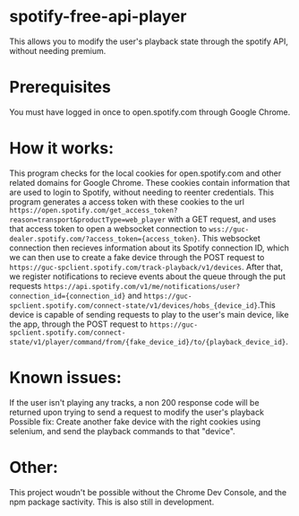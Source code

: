 # spotify-free-api-player
This allows you to modify the user's playback state through the spotify API, without needing premium.

# Prerequisites
You must have logged in once to open.spotify.com through Google Chrome.

# How it works:
This program checks for the local cookies for open.spotify.com and other related domains for Google Chrome. These cookies contain information that are used to login to Spotify, without needing to reenter credentials. This program generates a access token with these cookies to the url `https://open.spotify.com/get_access_token?reason=transport&productType=web_player` with a GET request, and uses that access token to open a websocket connection to `wss://guc-dealer.spotify.com/?access_token={access_token}`. This websocket connection then recieves information about its Spotify connection ID, which we can then use to create a fake device through the POST request to `https://guc-spclient.spotify.com/track-playback/v1/devices`. After that, we register notifications to recieve events about the queue through the put requests `https://api.spotify.com/v1/me/notifications/user?connection_id={connection_id}` and `https://guc-spclient.spotify.com/connect-state/v1/devices/hobs_{device_id}`.This device is capable of sending requests to play to the user's main device, like the app, through the POST request to `https://guc-spclient.spotify.com/connect-state/v1/player/command/from/{fake_device_id}/to/{playback_device_id}`.

# Known issues:
If the user isn't playing any tracks, a non 200 response code will be returned upon trying to send a request to modify the user's playback
Possible fix: Create another fake device with the right cookies using selenium, and send the playback commands to that "device".

# Other:
This project woudn't be possible without the Chrome Dev Console, and the npm package sactivity.
This is also still in development.
